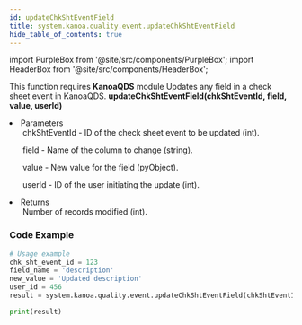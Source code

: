 ```yaml
---
id: updateChkShtEventField
title: system.kanoa.quality.event.updateChkShtEventField
hide_table_of_contents: true
---
```


import PurpleBox from '@site/src/components/PurpleBox';
import HeaderBox from '@site/src/components/HeaderBox';

<PurpleBox>This function requires <b>KanoaQDS</b> module</PurpleBox>
<HeaderBox header="Description">Updates any field in a check sheet event in KanoaQDS.</HeaderBox>
<HeaderBox header="Syntax">
    <b>updateChkShtEventField(chkShtEventId, field, value, userId)</b>
    <li> Parameters <br />
        <ul>chkShtEventId - ID of the check sheet event to be updated (int).</ul>
        <ul>field - Name of the column to change (string).</ul>
        <ul>value - New value for the field (pyObject).</ul>
        <ul>userId - ID of the user initiating the update (int).</ul>
    </li>
    <li> Returns <br />
        <ul>Number of records modified (int).</ul>
    </li>
</HeaderBox>

### Code Example
```python
# Usage example
chk_sht_event_id = 123
field_name = 'description'
new_value = 'Updated description'
user_id = 456
result = system.kanoa.quality.event.updateChkShtEventField(chkShtEventId=chk_sht_event_id, field=field_name, value=new_value, userId=user_id)

print(result)